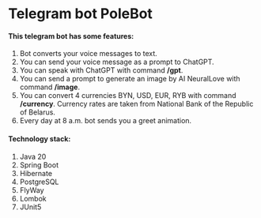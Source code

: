 # Telegram bot PoleBot

#### This telegram bot has some features:
1) Bot converts your voice messages to text.
2) You can send your voice message as a prompt to ChatGPT.
3) You can speak with ChatGPT with command **/gpt**.
4) You can send a prompt to generate an image by AI NeuralLove with command **/image**.
5) You can convert 4 currencies BYN, USD, EUR, RYB with command **/currency**.
Currency rates are taken from National Bank of the Republic of Belarus.
6) Every day at 8 a.m. bot sends you a greet animation.

#### Technology stack:
1) Java 20
2) Spring Boot
3) Hibernate
4) PostgreSQL
5) FlyWay
6) Lombok
7) JUnit5
